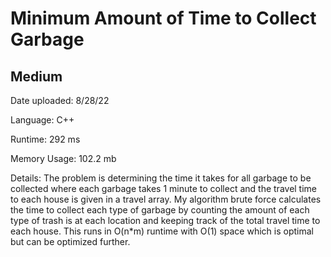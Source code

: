 
# Minimum Amount of Time to Collect Garbage

## Medium

Date uploaded: 8/28/22

Language: C++

Runtime: 292 ms

Memory Usage: 102.2 mb

Details: The problem is determining the time it takes for all garbage to be collected where each garbage takes 1 minute to collect and the travel time to each house is given in a travel array. My algorithm brute force calculates the time to collect each type of garbage by counting the amount of each type of trash is at each location and keeping track of the total travel time to each house. This runs in O(n*m) runtime with O(1) space which is optimal but can be optimized further.
